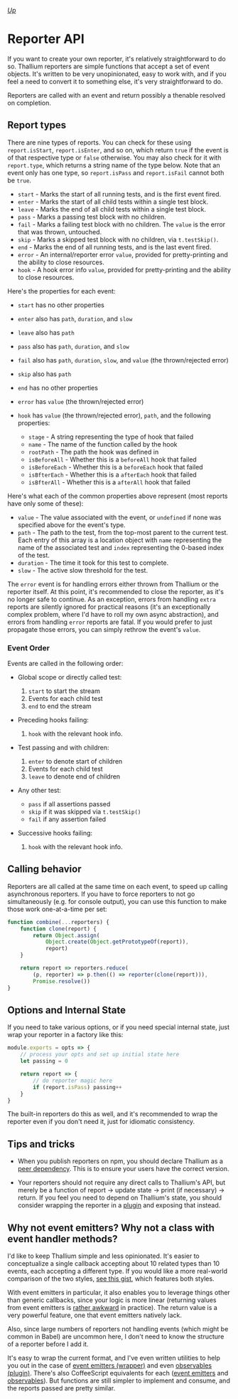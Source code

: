 *[Up](./README.md)*

# Reporter API

If you want to create your own reporter, it's relatively straightforward to do so. Thallium reporters are simple functions that accept a set of event objects. It's written to be very unopinionated, easy to work with, and if you feel a need to convert it to something else, it's very straightforward to do.

Reporters are called with an event and return possibly a thenable resolved on completion.

## Report types

There are nine types of reports. You can check for these using `report.isStart`, `report.isEnter`, and so on, which return `true` if the event is of that respective type or `false` otherwise. You may also check for it with `report.type`, which returns a string name of the type below. Note that an event only has one type, so `report.isPass` and `report.isFail` cannot both be `true`.

- `start` - Marks the start of all running tests, and is the first event fired.
- `enter` - Marks the start of all child tests within a single test block.
- `leave` - Marks the end of all child tests within a single test block.
- `pass` - Marks a passing test block with no children.
- `fail` - Marks a failing test block with no children. The `value` is the error that was thrown, untouched.
- `skip` - Marks a skipped test block with no children, via `t.testSkip()`.
- `end` - Marks the end of all running tests, and is the last event fired.
- `error` - An internal/reporter error `value`, provided for pretty-printing and the ability to close resources.
- `hook` - A hook error info `value`, provided for pretty-printing and the ability to close resources.

Here's the properties for each event:

- `start` has no other properties
- `enter` also has `path`, `duration`, and `slow`
- `leave` also has `path`
- `pass` also has `path`, `duration`, and `slow`
- `fail` also has `path`, `duration`, `slow`, and `value` (the thrown/rejected error)
- `skip` also has `path`
- `end` has no other properties
- `error` has `value` (the thrown/rejected error)
- `hook` has `value` (the thrown/rejected error), `path`, and the following properties:

    - `stage` - A string representing the type of hook that failed
    - `name` - The name of the function called by the hook
    - `rootPath` - The path the hook was defined in
    - `isBeforeAll` - Whether this is a `beforeAll` hook that failed
    - `isBeforeEach` - Whether this is a `beforeEach` hook that failed
    - `isBfterEach` - Whether this is a `afterEach` hook that failed
    - `isBfterAll` - Whether this is a `afterAll` hook that failed

Here's what each of the common properties above represent (most reports have only some of these):

- `value` - The value associated with the event, or `undefined` if none was specified above for the event's type.
- `path` - The path to the test, from the top-most parent to the current test. Each entry of this array is a location object with `name` representing the name of the associated test and `index` representing the 0-based index of the test.
- `duration` - The time it took for this test to complete.
- `slow` - The active slow threshold for the test.

The `error` event is for handling errors either thrown from Thallium or the reporter itself. At this point, it's recommended to close the reporter, as it's no longer safe to continue. As an exception, errors from handling `extra` reports are silently ignored for practical reasons (it's an exceptionally complex problem, where I'd have to roll my own async abstraction), and errors from handling `error` reports are fatal. If you would prefer to just propagate those errors, you can simply rethrow the event's `value`.

### Event Order

Events are called in the following order:

- Global scope or directly called test:

    1. `start` to start the stream
    2. Events for each child test
    3. `end` to end the stream

- Preceding hooks failing:

    1. `hook` with the relevant hook info.

- Test passing and with children:

    1. `enter` to denote start of children
    2. Events for each child test
    3. `leave` to denote end of children

- Any other test:

    - `pass` if all assertions passed
    - `skip` if it was skipped via `t.testSkip()`
    - `fail` if any assertion failed

- Successive hooks failing:

    1. `hook` with the relevant hook info.

## Calling behavior

Reporters are all called at the same time on each event, to speed up calling asynchronous reporters. If you have to force reporters to not go simultaneously (e.g. for console output), you can use this function to make those work one-at-a-time per set:

```js
function combine(...reporters) {
    function clone(report) {
        return Object.assign(
            Object.create(Object.getPrototypeOf(report)),
            report)
    }

    return report => reporters.reduce(
        (p, reporter) => p.then(() => reporter(clone(report))),
        Promise.resolve())
}
```

## Options and Internal State

If you need to take various options, or if you need special internal state, just wrap your reporter in a factory like this:

```js
module.exports = opts => {
    // process your opts and set up initial state here
    let passing = 0

    return report => {
        // do reporter magic here
        if (report.isPass) passing++
    }
}
```

The built-in reporters do this as well, and it's recommended to wrap the reporter even if you don't need it, just for idiomatic consistency.

## Tips and tricks

- When you publish reporters on npm, you should declare Thallium as a [peer dependency](https://docs.npmjs.com/files/package.json#peerdependencies). This is to ensure your users have the correct version.

- Your reporters should not require any direct calls to Thallium's API, but merely be a function of report &rarr; update state &rarr; print (if necessary) &rarr; return. If you feel you need to depend on Thallium's state, you should consider wrapping the reporter in a [plugin](./plugins.md) and exposing that instead.

## Why not event emitters? Why not a class with event handler methods?

I'd like to keep Thallium simple and less opinionated. It's easier to conceptualize a single callback accepting about 10 related types than 10 events, each accepting a different type. If you would like a more real-world comparison of the two styles, [see this gist](https://gist.github.com/isiahmeadows/97239e28a2288f65429c0f58acd0e1c7), which features both styles.

With event emitters in particular, it also enables you to leverage things other than generic callbacks, since your logic is more linear (returning values from event emitters is [rather awkward](http://electron.atom.io/docs/api/ipc-main/) in practice). The return value is a very powerful feature, one that event emitters natively lack.

Also, since large numbers of reporters not handling events (which might be common in Babel) are uncommon here, I don't need to know the structure of a reporter before I add it.

It's easy to wrap the current format, and I've even written utilities to help you out in the case of [event emitters (wrapper)](./examples/ee-reporter.js) and even [observables (plugin)](./examples/observable-reporter.js). There's also CoffeeScript equivalents for each ([event emitters](./examples/ee-reporter.coffee) and [observables](./examples/observable-reporter.coffee)). But functions are still simpler to implement and consume, and the reports passed are pretty similar.

